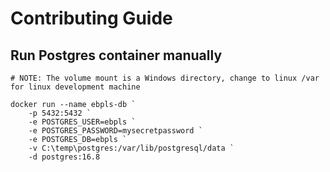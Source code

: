 # Contributing Guide

## Run Postgres container manually
```pwsh
# NOTE: The volume mount is a Windows directory, change to linux /var for linux development machine

docker run --name ebpls-db `
    -p 5432:5432 `
    -e POSTGRES_USER=ebpls `
    -e POSTGRES_PASSWORD=mysecretpassword `
    -e POSTGRES_DB=ebpls `
    -v C:\temp\postgres:/var/lib/postgresql/data `
    -d postgres:16.8
```